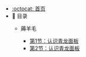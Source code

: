 - [:octocat: 首页](/README)
- :memo: 目录
   - 薅羊毛
     
     - [第1节：认识青龙面板](/md/wool/2022-3-11-第一节-青龙面板.md)
     - [第2节：认识青龙面板](/md/wool/2022-3-11-第一节-青龙面板.md)
